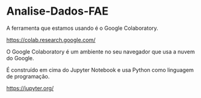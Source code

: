# Analise-Dados-FAE

A ferramenta que estamos usando é o Google Colaboratory. 

https://colab.research.google.com/

O Google Colaboratory é um ambiente no seu navegador que usa a nuvem do Google. 

É construído em cima do Jupyter Notebook e usa Python como linguagem de programação.

https://jupyter.org/
